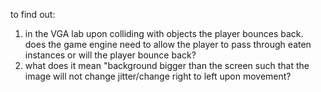 to find out: 
1) in the VGA lab upon colliding with objects the player bounces back. does the game engine need to allow the player to pass through eaten instances or will the player bounce back?
2) what does it mean "background bigger than the screen such that the image will not change jitter/change right to left upon movement?
